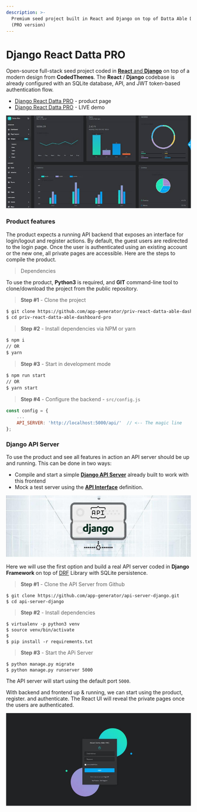 ```yaml
---
description: >-
  Premium seed project built in React and Django on top of Datta Able Dashboard
  (PRO version)
---
```


# Django React Datta PRO

Open-source full-stack seed project coded in [**React** and **Django**](https://appseed.us/product/django-react-datta-able-pro) on top of a modern design from **CodedThemes**. The **React** / **Django** codebase is already configured with an SQLite database, API, and JWT token-based authentication flow.

* [Django React Datta PRO](https://appseed.us/product/django-react-datta-able-pro) - product page
* [Django React Datta PRO](https://django-react-datta-able-pro.appseed-srv1.com/) - LIVE demo

![Django React - datta Able PRO.](../../.gitbook/assets/django-react-datta-pro-xs.jpg)

### Product features

The product expects a running API backend that exposes an interface for login/logout and register actions. By default, the guest users are redirected to the login page. Once the user is authenticated using an existing account or the new one, all private pages are accessible. Here are the steps to compile the product. 

> Dependencies

To use the product, **Python3** is required, and **GIT** command-line tool to clone/download the project from the public repository.

> **Step \#1** - Clone the project

```bash
$ git clone https://github.com/app-generator/priv-react-datta-able-dashboard-pro.git
$ cd priv-react-datta-able-dashboard-pro
```

> **Step \#2** - Install dependencies via NPM or yarn

```bash
$ npm i
// OR
$ yarn 
```

> **Step \#3** - Start in development mode

```bash
$ npm run start 
// OR
$ yarn start 
```

> **Step \#4** - Configure the backend - `src/config.js`

```javascript
const config = {
    ...
    API_SERVER: 'http://localhost:5000/api/'  // <-- The magic line
}; 
```

### 

### Django API Server

To use the product and see all features in action an API server should be up and running. This can be done in two ways:

* Compile and start a simple [**Django API Server**](../../boilerplate-code/api-server/django.md) already built to work with this frontend
* Mock a test server using the [**API Interface**](../../boilerplate-code/api-server/api-unified-definition.md) definition.

![Django API Server - Open-source product.](../../.gitbook/assets/api-cover-django-xs.jpg)

Here we will use the first option and build a real API server coded in **Django Framework** on top of [DRF](https://www.django-rest-framework.org/) Library with SQLite persistence.

> **Step \#1** - Clone the API Server from Github

```text
$ git clone https://github.com/app-generator/api-server-django.git
$ cd api-server-django 
```

> **Step \#2** - Install dependencies

```text
$ virtualenv -p python3 venv
$ source venv/bin/activate 
$
$ pip install -r requirements.txt
```

> **Step \#3** - Start the APi Server

```text
$ python manage.py migrate
$ python manage.py runserver 5000 
```

The API server will start using the default port `5000`.

With backend and frontend up & running, we can start using the product, register. and authenticate. The React UI will reveal the private pages once the users are authenticated. 

![Django React Datta PRO - Login Page.](../../.gitbook/assets/django-react-datta-pro-login-xs.jpg)

